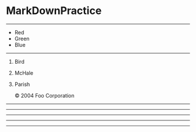 # MarkDownPractice

 
<hr/>

*   Red
*   Green
*   Blue


<hr/>


1.  Bird
2.  McHale
3.  Parish


    <div class="sample_footer">
        &copy; 2004 Foo Corporation
    </div>

* * *

***

*****

- - -

---------------------------------------
